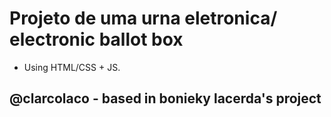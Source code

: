 # Projeto de uma urna eletronica/ electronic ballot box
- Using HTML/CSS + JS.

## @clarcolaco - based in bonieky lacerda's project